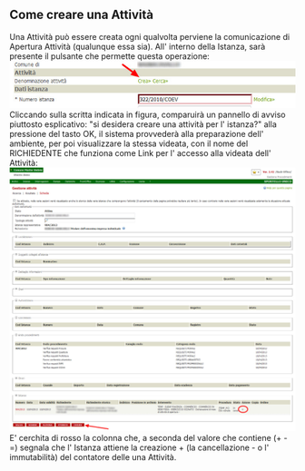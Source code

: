 ## Come creare una Attività

Una Attività può essere creata  ogni qualvolta perviene la comunicazione di Apertura Attività (qualunque essa sia).
All' interno della Istanza, sarà presente il pulsante che permette questa operazione:
![](/assets/img_crea_attivita.jpg)
Cliccando sulla scritta indicata in figura, comparuirà un pannello di avviso piuttosto esplicativo: "si desidera creare una attività per l' istanza?" alla pressione del tasto OK, il sistema provvederà alla preparazione dell' ambiente, per poi visualizzare la stessa videata, con il nome del RICHIEDENTE che funziona come Link per l' accesso alla videata dell' Attività:
![](/assets/sk_attivita.jpg)
E' cerchita di rosso la colonna che, a seconda del valore che contiene (+ - =) segnala che l' Istanza attiene la creazione + (la cancellazione - o l' immutabilità) del contatore delle una Attività. 